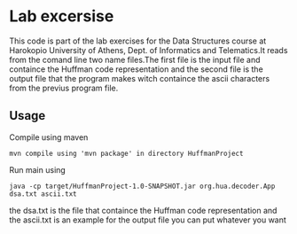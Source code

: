 
# Lab excersise

This code is part of the lab exercises for the Data Structures course at Harokopio
University of Athens, Dept. of Informatics and Telematics.It reads from the comand
line two name files.The first file is the input file and containce the Huffman code
representation and the second file is the output file that the program makes witch
containce the ascii characters from the previus program file.



## Usage

Compile using maven

```
mvn compile using 'mvn package' in directory HuffmanProject

```

Run main using 

```
java -cp target/HuffmanProject-1.0-SNAPSHOT.jar org.hua.decoder.App dsa.txt ascii.txt
```
the dsa.txt is the file that containce the Huffman code representation and the ascii.txt is an example for the output file you can put whatever you want
